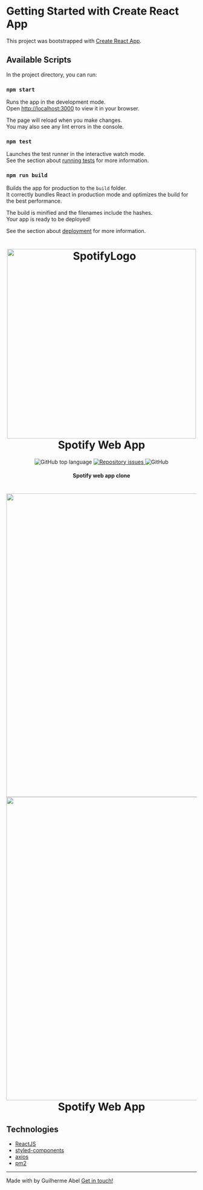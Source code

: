 # Getting Started with Create React App

This project was bootstrapped with [Create React App](https://github.com/facebook/create-react-app).

## Available Scripts

In the project directory, you can run:

### `npm start`

Runs the app in the development mode.\
Open [http://localhost:3000](http://localhost:3000) to view it in your browser.

The page will reload when you make changes.\
You may also see any lint errors in the console.

### `npm test`

Launches the test runner in the interactive watch mode.\
See the section about [running tests](https://facebook.github.io/create-react-app/docs/running-tests) for more information.

### `npm run build`

Builds the app for production to the `build` folder.\
It correctly bundles React in production mode and optimizes the build for the best performance.

The build is minified and the filenames include the hashes.\
Your app is ready to be deployed!

See the section about [deployment](https://facebook.github.io/create-react-app/docs/deployment) for more information.

<h1 align="center">
    <img alt="SpotifyLogo" src="https://storage.googleapis.com/pr-newsroom-wp/1/2018/11/Spotify_Logo_CMYK_Black.png" width="500px" />
    <br>
    Spotify Web App
</h1>

<p align="center">
  <img alt="GitHub top language" src="https://img.shields.io/github/languages/top/guilhermeabell/spotify-webapp.svg">


  <a href="https://github.com/guilhermeabell/spotify-webapp/issues">
    <img alt="Repository issues" src="https://img.shields.io/github/issues/guilhermeabell/spotify-webapp.svg">
  </a>

  <img alt="GitHub" src="https://img.shields.io/github/license/guilhermeabell/spotify-webapp.svg">
</p>

<h4 align="center">
Spotify web app clone
</h4>

<h1 align="center">
    <img  src="https://res.cloudinary.com/ds8f113td/image/upload/v1666549839/Captura_de_Tela_2022-10-23_a%CC%80s_06.04.18_hjycfn.png" width="800px" />
    <br>
      <img  src="https://res.cloudinary.com/ds8f113td/image/upload/v1666549828/Captura_de_Tela_2022-10-23_a%CC%80s_06.03.25_hx7box.png" width="800px" />
    Spotify Web App
</h1>


##  Technologies


- [ReactJS](https://reactjs.org/)
- [styled-components](https://www.styled-components.com/)
- [axios](https://axios-http.com/ptbr/docs/intro)
- [pm2](https://pm2.keymetrics.io/)

---

Made with  by Guilherme Abel [Get in touch!](https://www.linkedin.com/in/guilhermeabel/)

